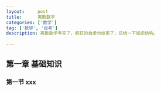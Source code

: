 ```yaml
---
layout:     post
title:      离散数学
categories: ['数学']
tag: ['数学', '自考']
description: 离散数学考完了，疯狂的自虐也结束了，总结一下知识结构。
  
---
```


## 第一章 基础知识
### 第一节 xxx

